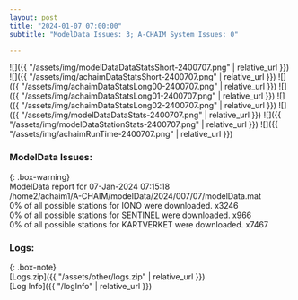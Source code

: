 ```yaml
---
layout: post
title: "2024-01-07 07:00:00"
subtitle: "ModelData Issues: 3; A-CHAIM System Issues: 0"

---
```


![]({{ "/assets/img/modelDataDataStatsShort-2400707.png" | relative_url }})
![]({{ "/assets/img/achaimDataStatsShort-2400707.png" | relative_url }})
![]({{ "/assets/img/achaimDataStatsLong00-2400707.png" | relative_url }})
![]({{ "/assets/img/achaimDataStatsLong01-2400707.png" | relative_url }})
![]({{ "/assets/img/achaimDataStatsLong02-2400707.png" | relative_url }})
![]({{ "/assets/img/modelDataDataStats-2400707.png" | relative_url }})
![]({{ "/assets/img/modelDataStationStats-2400707.png" | relative_url }})
![]({{ "/assets/img/achaimRunTime-2400707.png" | relative_url }})


### ModelData Issues:  
  
{: .box-warning}  
 ModelData report for 07-Jan-2024 07:15:18   
 /home2/achaim1/A-CHAIM/modelData/2024/007/07/modelData.mat   
 0% of all possible stations for IONO were downloaded. x3246   
 0% of all possible stations for SENTINEL were downloaded. x966   
 0% of all possible stations for KARTVERKET were downloaded. x7467   
  


### Logs:  
  
{: .box-note}  
[Logs.zip]({{ "/assets/other/logs.zip" | relative_url }})  
[Log Info]({{ "/logInfo" | relative_url }})  
